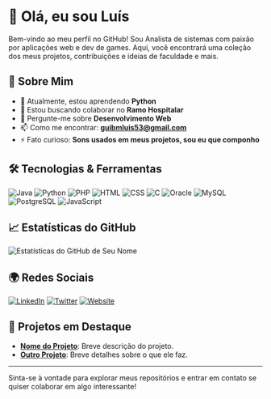 <!-- ## Hi there 👋 -->

<!--
**LuisGuilhermeMissura/LuisGuilhermeMissura** is a ✨ _special_ ✨ repository because its `README.md` (this file) appears on your GitHub profile.

Here are some ideas to get you started:

- 🔭 I’m currently working on ...
- 🌱 I’m currently learning ...
- 👯 I’m looking to collaborate on ...
- 🤔 I’m looking for help with ...
- 💬 Ask me about ...
- 📫 How to reach me: ...
- 😄 Pronouns: ...
- ⚡ Fun fact: ...
-->

# 👋 Olá, eu sou Luís

Bem-vindo ao meu perfil no GitHub! Sou Analista de sistemas com paixão por aplicações web e dev de games. Aqui, você encontrará uma coleção dos meus projetos, contribuições e ideias de faculdade e mais.

## 🚀 Sobre Mim

- 🌱 Atualmente, estou aprendendo **Python**
- 👯 Estou buscando colaborar no **Ramo Hospitalar**
- 💬 Pergunte-me sobre **Desenvolvimento Web**
- 📫 Como me encontrar: **guibmluis53@gmail.com**
- ⚡ Fato curioso: **Sons usados em meus projetos, sou eu que componho**

## 🛠️ Tecnologias & Ferramentas

![Java](https://img.shields.io/badge/Java-ED8B00?style=for-the-badge&logo=java&logoColor=white)
![Python](https://img.shields.io/badge/Python-3776AB?style=for-the-badge&logo=python&logoColor=white)
![PHP](https://img.shields.io/badge/PHP-777BB4?style=for-the-badge&logo=php&logoColor=white)
![HTML](https://img.shields.io/badge/HTML5-E34F26?style=for-the-badge&logo=html5&logoColor=white)
![CSS](https://img.shields.io/badge/CSS3-1572B6?style=for-the-badge&logo=css3&logoColor=white)
![C](https://img.shields.io/badge/C-A8B9CC?style=for-the-badge&logo=c&logoColor=white)
![Oracle](https://img.shields.io/badge/Oracle-F80000?style=for-the-badge&logo=oracle&logoColor=white)
![MySQL](https://img.shields.io/badge/MySQL-4479A1?style=for-the-badge&logo=mysql&logoColor=white)
![PostgreSQL](https://img.shields.io/badge/PostgreSQL-4169E1?style=for-the-badge&logo=postgresql&logoColor=white)
![JavaScript](https://img.shields.io/badge/JavaScript-F7DF1E?style=for-the-badge&logo=javascript&logoColor=black)

## 📈 Estatísticas do GitHub

![Estatísticas do GitHub de Seu Nome](https://github-readme-stats.vercel.app/api?username=LuisGuilhermeMissura&show_icons=true&theme=radical)

## 🌍 Redes Sociais

[![LinkedIn](https://img.shields.io/badge/LinkedIn-%230077B5.svg?style=for-the-badge&logo=linkedin&logoColor=white)](https://linkedin.com/in/seunomeusuario)
[![Twitter](https://img.shields.io/badge/Twitter-%231DA1F2.svg?style=for-the-badge&logo=twitter&logoColor=white)](https://twitter.com/seunomeusuario)
[![Website](https://img.shields.io/badge/Website-%23000000.svg?style=for-the-badge&logo=About.me&logoColor=white)](https://seusite.com)

## 📂 Projetos em Destaque

- **[Nome do Projeto](https://github.com/seunomeusuario/nome-do-projeto)**: Breve descrição do projeto.
- **[Outro Projeto](https://github.com/seunomeusuario/outro-projeto)**: Breve detalhes sobre o que ele faz.

---

Sinta-se à vontade para explorar meus repositórios e entrar em contato se quiser colaborar em algo interessante!

